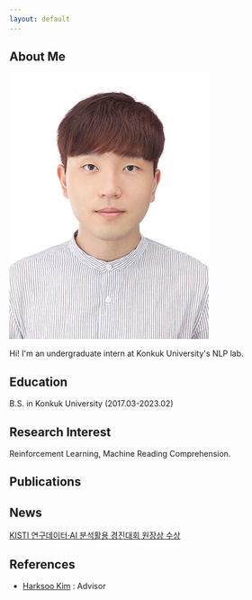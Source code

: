 ```yaml
---
layout: default
---
```


## About Me

<img class="profile-picture" src="woojin.jpeg">

Hi! I'm an undergraduate intern at Konkuk University's NLP lab. 

## Education

B.S. in Konkuk University (2017.03-2023.02)

## Research Interest

Reinforcement Learning, Machine Reading Comprehension.

## Publications

## News

[KISTI 연구데이터·AI 분석활용 경진대회 원장상 수상](https://www.hellodd.com/news/articleView.html?idxno=95124)

## References

* [Harksoo Kim](http://nlp.konkuk.ac.kr/bbs/content.php?co_id=Professor) : Advisor

